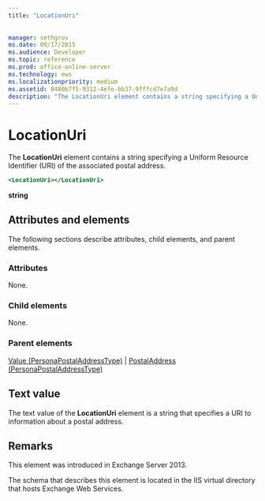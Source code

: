 ```yaml
---
title: "LocationUri"
 
 
manager: sethgros
ms.date: 09/17/2015
ms.audience: Developer
ms.topic: reference
ms.prod: office-online-server
ms.technology: ews
ms.localizationpriority: medium
ms.assetid: 0480b7f5-9312-4efe-bb37-9fffcd7e7a9d
description: "The LocationUri element contains a string specifying a Uniform Resource Identifier (URI) of the associated postal address."
---
```


# LocationUri

The **LocationUri** element contains a string specifying a Uniform Resource Identifier (URI) of the associated postal address. 
  
```XML
<LocationUri></LocationUri>
```

 **string**
## Attributes and elements

The following sections describe attributes, child elements, and parent elements.
  
### Attributes

None.
  
### Child elements

None.
  
### Parent elements

[Value (PersonaPostalAddressType)](value-personapostaladdresstype.md) | [PostalAddress (PersonaPostalAddressType)](postaladdress-personapostaladdresstype.md)
  
## Text value

The text value of the **LocationUri** element is a string that specifies a URI to information about a postal address. 
  
## Remarks

This element was introduced in Exchange Server 2013.
  
The schema that describes this element is located in the IIS virtual directory that hosts Exchange Web Services.
  

